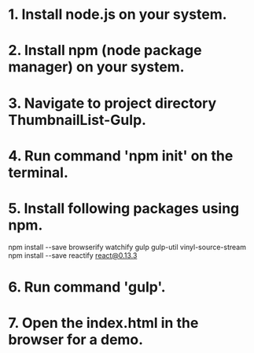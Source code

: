 # 1. Install node.js on your system.
# 2. Install npm (node package manager) on your system.
# 3. Navigate to project directory ThumbnailList-Gulp.
# 4. Run command 'npm init' on the terminal.
# 5. Install following packages using npm.
npm install --save browserify watchify gulp gulp-util vinyl-source-stream
npm install --save reactify react@0.13.3
# 6. Run command 'gulp'.
# 7. Open the index.html in the browser for a demo.
